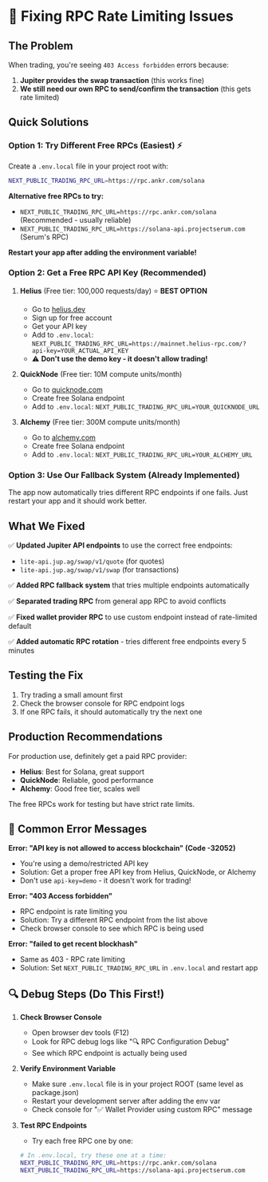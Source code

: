 # 🚀 Fixing RPC Rate Limiting Issues

## The Problem
When trading, you're seeing `403 Access forbidden` errors because:
1. **Jupiter provides the swap transaction** (this works fine)
2. **We still need our own RPC to send/confirm the transaction** (this gets rate limited)

## Quick Solutions

### Option 1: Try Different Free RPCs (Easiest) ⚡
Create a `.env.local` file in your project root with:
```bash
NEXT_PUBLIC_TRADING_RPC_URL=https://rpc.ankr.com/solana
```

**Alternative free RPCs to try:**
- `NEXT_PUBLIC_TRADING_RPC_URL=https://rpc.ankr.com/solana` (Recommended - usually reliable)
- `NEXT_PUBLIC_TRADING_RPC_URL=https://solana-api.projectserum.com` (Serum's RPC)

**Restart your app after adding the environment variable!**

### Option 2: Get a Free RPC API Key (Recommended)
1. **Helius** (Free tier: 100,000 requests/day) ⭐ **BEST OPTION**
   - Go to [helius.dev](https://helius.dev)
   - Sign up for free account
   - Get your API key
   - Add to `.env.local`: `NEXT_PUBLIC_TRADING_RPC_URL=https://mainnet.helius-rpc.com/?api-key=YOUR_ACTUAL_API_KEY`
   - ⚠️ **Don't use the demo key - it doesn't allow trading!**

2. **QuickNode** (Free tier: 10M compute units/month)
   - Go to [quicknode.com](https://quicknode.com)
   - Create free Solana endpoint
   - Add to `.env.local`: `NEXT_PUBLIC_TRADING_RPC_URL=YOUR_QUICKNODE_URL`

3. **Alchemy** (Free tier: 300M compute units/month)
   - Go to [alchemy.com](https://alchemy.com)
   - Create free Solana endpoint
   - Add to `.env.local`: `NEXT_PUBLIC_TRADING_RPC_URL=YOUR_ALCHEMY_URL`

### Option 3: Use Our Fallback System (Already Implemented)
The app now automatically tries different RPC endpoints if one fails. Just restart your app and it should work better.

## What We Fixed

✅ **Updated Jupiter API endpoints** to use the correct free endpoints:
- `lite-api.jup.ag/swap/v1/quote` (for quotes)
- `lite-api.jup.ag/swap/v1/swap` (for transactions)

✅ **Added RPC fallback system** that tries multiple endpoints automatically

✅ **Separated trading RPC** from general app RPC to avoid conflicts

✅ **Fixed wallet provider RPC** to use custom endpoint instead of rate-limited default

✅ **Added automatic RPC rotation** - tries different free endpoints every 5 minutes

## Testing the Fix

1. Try trading a small amount first
2. Check the browser console for RPC endpoint logs
3. If one RPC fails, it should automatically try the next one

## Production Recommendations

For production use, definitely get a paid RPC provider:
- **Helius**: Best for Solana, great support
- **QuickNode**: Reliable, good performance  
- **Alchemy**: Good free tier, scales well

The free RPCs work for testing but have strict rate limits.

## 🚨 Common Error Messages

**Error: "API key is not allowed to access blockchain" (Code -32052)**
- You're using a demo/restricted API key
- Solution: Get a proper free API key from Helius, QuickNode, or Alchemy
- Don't use `api-key=demo` - it doesn't work for trading!

**Error: "403 Access forbidden"**
- RPC endpoint is rate limiting you
- Solution: Try a different RPC endpoint from the list above
- Check browser console to see which RPC is being used

**Error: "failed to get recent blockhash"**
- Same as 403 - RPC rate limiting
- Solution: Set `NEXT_PUBLIC_TRADING_RPC_URL` in `.env.local` and restart app

## 🔍 Debug Steps (Do This First!)

1. **Check Browser Console**
   - Open browser dev tools (F12)
   - Look for RPC debug logs like "🔍 RPC Configuration Debug"
   - See which RPC endpoint is actually being used

2. **Verify Environment Variable**
   - Make sure `.env.local` file is in your project ROOT (same level as package.json)
   - Restart your development server after adding the env var
   - Check console for "✅ Wallet Provider using custom RPC" message

3. **Test RPC Endpoints**
   - Try each free RPC one by one:
   ```bash
   # In .env.local, try these one at a time:
   NEXT_PUBLIC_TRADING_RPC_URL=https://rpc.ankr.com/solana
   NEXT_PUBLIC_TRADING_RPC_URL=https://solana-api.projectserum.com
   ``` 
